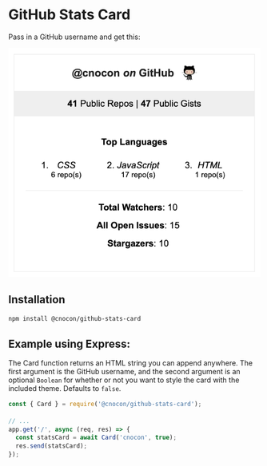 # GitHub Stats Card

Pass in a GitHub username and get this:

![Widget Screenshot](github-stats-card-screenshot.png)

## Installation

```bash
npm install @cnocon/github-stats-card
```

## Example using Express:

The Card function returns an HTML string you can append anywhere. The first argument is the GitHub username, and the second argument is an optional `Boolean` for whether or not you want to style the card with the included theme. Defaults to `false`.

```js
const { Card } = require('@cnocon/github-stats-card');

// ...
app.get('/', async (req, res) => {
  const statsCard = await Card('cnocon', true);
  res.send(statsCard);
});
```
